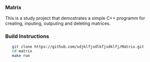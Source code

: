 ### Matrix

This is a study project that demostrates a simple C++ programm for creating, inputing, outputing and deleting matrices.

### Build Instructions

```bash
   git clone https://github.com/sdjklfjsdlkfjsdklfj/Matrix.git
   cd matrix
   make run
```
